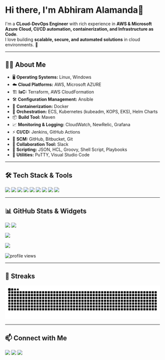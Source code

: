 <!-- GitHub Profile README -->

# Hi there, I'm Abhiram Alamanda👋  

I'm a **CLoud-DevOps Engineer** with rich experience in **AWS & Microsoft Azure Cloud, CI/CD automation, containerization, and Infrastructure as Code**.  
I love building **scalable, secure, and automated solutions** in cloud environments. 🚀  

---
## 🧑‍💻 About Me  
- 🖥️ **Operating Systems:** Linux, Windows  
- ☁️ **Cloud Platforms:** AWS, Microsoft AZURE
- 🏗️ **IaC:** Terraform, AWS CloudFormation  
- 🛠️ **Configuration Management:** Ansible  
- 🐳 **Containerization:** Docker  
- 🎯 **Orchestration:** ECS, Kubernetes (kubeadm, KOPS, EKS), Helm Charts  
- 📦 **Build Tool:** Maven  
- 📈 **Monitoring & Logging:** CloudWatch, NewRelic, Grafana  
- ⚡ **CI/CD:** Jenkins, GitHub Actions  
- 🔄 **SCM:** GitHub, Bitbucket, Git  
- 💬 **Collaboration Tool:** Slack  
- 📝 **Scripting:** JSON, HCL, Groovy, Shell Script, Playbooks  
- 🧰 **Utilities:** PuTTY, Visual Studio Code  

---

## 🛠️ Tech Stack & Tools  
<p align="left">
  <img src="https://img.shields.io/badge/AWS-232F3E?style=for-the-badge&logo=amazonaws&logoColor=white"/>
  <img src="https://img.shields.io/badge/Azure-0078D4?style=for-the-badge&logo=microsoftazure&logoColor=white"/>
  <img src="https://img.shields.io/badge/Jenkins-D24939?style=for-the-badge&logo=jenkins&logoColor=white"/>
  <img src="https://img.shields.io/badge/Docker-2496ED?style=for-the-badge&logo=docker&logoColor=white"/>
  <img src="https://img.shields.io/badge/Terraform-844FBA?style=for-the-badge&logo=terraform&logoColor=white"/>
  <img src="https://img.shields.io/badge/Kubernetes-326CE5?style=for-the-badge&logo=kubernetes&logoColor=white"/>
  <img src="https://img.shields.io/badge/Linux-FCC624?style=for-the-badge&logo=linux&logoColor=black"/>
  <img src="https://img.shields.io/badge/GitHub-181717?style=for-the-badge&logo=github&logoColor=white"/>
  <img src="https://img.shields.io/badge/Ansible-EE0000?style=for-the-badge&logo=ansible&logoColor=white"/>
</p>

---

## 📊 GitHub Stats & Widgets  
<p align="left">
  <img src="https://github-readme-stats.vercel.app/api?username=Abhiram303&show_icons=true&theme=radical" height="160"/>
  <img src="https://github-readme-stats.vercel.app/api/top-langs/?username=Abhiram303&layout=compact&theme=radical" height="160"/>
</p>

<p align="left">
  <img src="https://github-readme-streak-stats.herokuapp.com/?user=Abhiram303&theme=radical" height="160"/>
</p>

<p align="left">
  <img src="https://github-readme-activity-graph.vercel.app/graph?username=Abhiram303&bg_color=1a1b27&color=9f9f9f&line=ff6e96&point=ffffff&area=true&hide_border=true" height="200"/>
</p>

<p align="left">
  <img src="https://komarev.com/ghpvc/?username=Abhiram303&label=Profile%20views&color=0e75b6&style=flat" alt="profile views"/>
</p>

---

## 🐍 Streaks
![snake gif](https://raw.githubusercontent.com/Abhiram303/Abhiram303/output/github-contribution-grid-snake.svg)

---

## 📫 Connect with Me  
<p align="left">
  <a href="mailto:alamandaabhi1@outlook.in"><img src="https://img.shields.io/badge/Email-D14836?style=for-the-badge&logo=gmail&logoColor=white"/></a>
  <a href="https://www.linkedin.com/in/alamanda-abhiram/"><img src="https://img.shields.io/badge/LinkedIn-0077B5?style=for-the-badge&logo=linkedin&logoColor=white"/></a>
  <a href="https://github.com/Abhiram303"><img src="https://img.shields.io/badge/GitHub-181717?style=for-the-badge&logo=github&logoColor=white"/></a>
</p>

